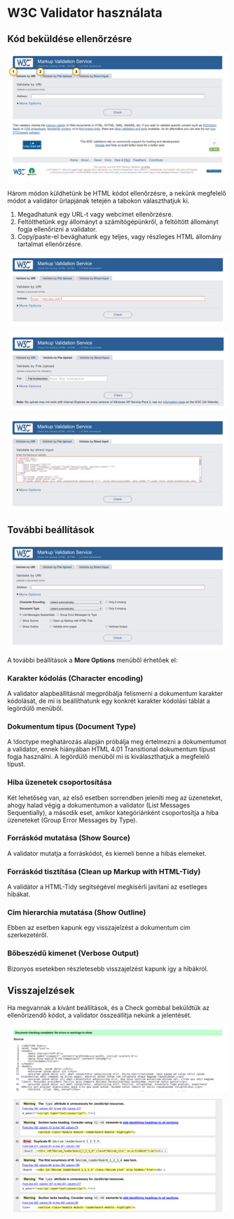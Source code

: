 # W3C Validator használata

## Kód beküldése ellenőrzésre

![](../.gitbook/assets/validator01.png)

Három módon küldhetünk be HTML kódot ellenőrzésre, a nekünk megfelelő módot a validátor űrlapjának tetején a tabokon választhatjuk ki.

1. Megadhatunk egy URL-t vagy webcímet ellenőrzésre.
2. Feltölthetünk egy állományt a számítógépünkről, a feltöltött állományt fogja ellenőrizni a validator.
3. Copy/paste-el bevághatunk egy teljes, vagy részleges HTML állomány tartalmat ellenőrzésre.

![Webc&#xED;m ellen&#x151;rz&#xE9;s&#xE9;hez haszn&#xE1;ljuk az Address mez&#x151;t.](../.gitbook/assets/w3cvalidator04.png)

![&#xC1;llom&#xE1;ny felt&#xF6;lt&#xE9;shez v&#xE1;lasszunk ki egy HTML &#xE1;llom&#xE1;nyt a sz&#xE1;m&#xED;t&#xF3;g&#xE9;p&#xFC;nkr&#x151;l.](../.gitbook/assets/w3cvalidator02.png)

![K&#xF3;dr&#xE9;szlet ellen&#x151;rz&#xE9;shez Ctrl + C, Ctrl + V seg&#xED;ts&#xE9;g&#xE9;vel illeszthet&#x151; be a W3C Validatorba.](../.gitbook/assets/w3cvalidator03.png)

## További beállítások

![](../.gitbook/assets/w3cvalidator05.png)

A további beállítások a **More Options** menüből érhetőek el:

### Karakter kódolás \(Character encoding\)

A validator alapbeállításnál megpróbálja felismerni a dokumentum karakter kódolását, de mi is beállíthatunk egy konkrét karakter kódolási táblát a legördülő menüből.

### Dokumentum tipus \(Document Type\)

A !doctype meghatározás alapján próbálja meg értelmezni a dokumentumot a validator, ennek hiányában HTML 4.01 Transitional dokumentum típust fogja használni. A legördülő menüből mi is kiválaszthatjuk a megfelelő típust.

### Hiba üzenetek csoportosítása

Két lehetőség van, az első esetben sorrendben jeleníti meg az üzeneteket, ahogy halad végig a dokumentumon a validator \(List Messages Sequentially\), a második eset, amikor kategóriánként csoportosítja a hiba üzeneteket \(Group Error Messages by Type\).

### Forráskód mutatása \(Show Source\)

A validator mutatja a forráskódot, és kiemeli benne a hibás elemeket.

### Forráskód tisztítása \(Clean up Markup with HTML-Tidy\)

A validátor a HTML-Tidy segítségével megkisérli javítani az esetleges hibákat.

### Cím hierarchia mutatása \(Show Outline\)

Ebben az esetben kapunk egy visszajelzést a dokumentum cím szerkezetéről.

### Bőbeszédű kimenet \(Verbose Output\)

Bizonyos esetekben részletesebb visszajelzést kapunk így a hibákról.

## Visszajelzések

Ha megvannak a kívánt beállítások, és a Check gombbal beküldtük az ellenőrizendő kódot, a validator összeállítja nekünk a jelentését.

![Szerencs&#xE9;s eset, nincs hiba.](../.gitbook/assets/w3cvalidator06.png)

![Szerencs&#xE9;tlen eset, a forr&#xE1;sk&#xF3;d tele van hib&#xE1;val.](../.gitbook/assets/w3cvalidator07.png)



